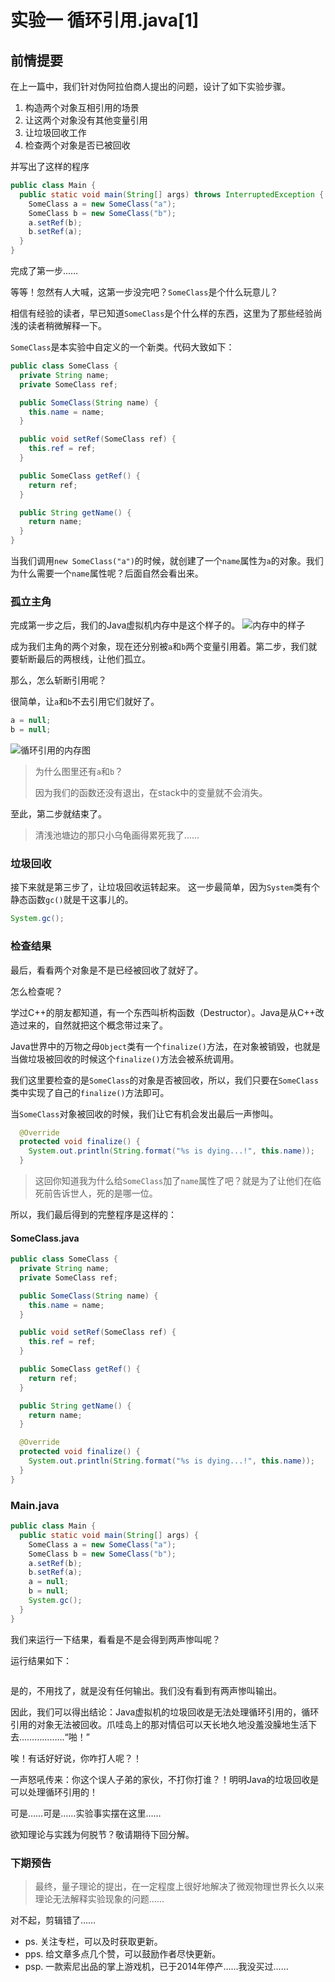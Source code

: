 # 实验一 循环引用.java[1]
## 前情提要
在上一篇中，我们针对伪阿拉伯商人提出的问题，设计了如下实验步骤。

1. 构造两个对象互相引用的场景
2. 让这两个对象没有其他变量引用
3. 让垃圾回收工作
4. 检查两个对象是否已被回收

并写出了这样的程序

```java
public class Main {
  public static void main(String[] args) throws InterruptedException {
    SomeClass a = new SomeClass("a");
    SomeClass b = new SomeClass("b");
    a.setRef(b);
    b.setRef(a);
  }
}
```

完成了第一步……

等等！忽然有人大喊，这第一步没完吧？`SomeClass`是个什么玩意儿？

相信有经验的读者，早已知道`SomeClass`是个什么样的东西，这里为了那些经验尚浅的读者稍微解释一下。

`SomeClass`是本实验中自定义的一个新类。代码大致如下：

```java
public class SomeClass {
  private String name;
  private SomeClass ref;

  public SomeClass(String name) {
    this.name = name;
  }

  public void setRef(SomeClass ref) {
    this.ref = ref;
  }

  public SomeClass getRef() {
    return ref;
  }

  public String getName() {
    return name;
  }
}
```

当我们调用`new SomeClass("a")`的时候，就创建了一个`name`属性为`a`的对象。我们为什么需要一个`name`属性呢？后面自然会看出来。

### 孤立主角
完成第一步之后，我们的Java虚拟机内存中是这个样子的。
![内存中的样子](img/exp1/after-step1.png "内存中的样子")

成为我们主角的两个对象，现在还分别被`a`和`b`两个变量引用着。第二步，我们就要斩断最后的两根线，让他们孤立。

那么，怎么斩断引用呢？

很简单，让`a`和`b`不去引用它们就好了。

```java
a = null;
b = null;
```

![循环引用的内存图](img/exp1/after-step2.png "循环引用的内存图")

> 为什么图里还有`a`和`b`？
> 
> 因为我们的函数还没有退出，在stack中的变量就不会消失。

至此，第二步就结束了。

> 清浅池塘边的那只小乌龟画得累死我了……

### 垃圾回收
接下来就是第三步了，让垃圾回收运转起来。
这一步最简单，因为`System`类有个静态函数`gc()`就是干这事儿的。

```java
System.gc();
```

### 检查结果
最后，看看两个对象是不是已经被回收了就好了。

怎么检查呢？

学过C++的朋友都知道，有一个东西叫析构函数（Destructor）。Java是从C++改造过来的，自然就把这个概念带过来了。

Java世界中的万物之母`Object`类有一个`finalize()`方法，在对象被销毁，也就是当做垃圾被回收的时候这个`finalize()`方法会被系统调用。

我们这里要检查的是`SomeClass`的对象是否被回收，所以，我们只要在`SomeClass`类中实现了自己的`finalize()`方法即可。

当`SomeClass`对象被回收的时候，我们让它有机会发出最后一声惨叫。

```java
  @Override
  protected void finalize() {
    System.out.println(String.format("%s is dying...!", this.name));
  }
```

> 这回你知道我为什么给`SomeClass`加了`name`属性了吧？就是为了让他们在临死前告诉世人，死的是哪一位。

所以，我们最后得到的完整程序是这样的：

#### SomeClass.java
```java
public class SomeClass {
  private String name;
  private SomeClass ref;

  public SomeClass(String name) {
    this.name = name;
  }

  public void setRef(SomeClass ref) {
    this.ref = ref;
  }

  public SomeClass getRef() {
    return ref;
  }

  public String getName() {
    return name;
  }

  @Override
  protected void finalize() {
    System.out.println(String.format("%s is dying...!", this.name));
  }
}
```

### Main.java
```java
public class Main {
  public static void main(String[] args) {
    SomeClass a = new SomeClass("a");
    SomeClass b = new SomeClass("b");
    a.setRef(b);
    b.setRef(a);
    a = null;
    b = null;
    System.gc();
  }
}
```

我们来运行一下结果，看看是不是会得到两声惨叫呢？

运行结果如下：

```

```

是的，不用找了，就是没有任何输出。我们没有看到有两声惨叫输出。

因此，我们可以得出结论：Java虚拟机的垃圾回收是无法处理循环引用的，循环引用的对象无法被回收。爪哇岛上的那对情侣可以天长地久地没羞没臊地生活下去………………“啪！”

唉！有话好好说，你咋打人呢？！

一声怒吼传来：你这个误人子弟的家伙，不打你打谁？！明明Java的垃圾回收是可以处理循环引用的！

可是……可是……实验事实摆在这里……

欲知理论与实践为何脱节？敬请期待下回分解。

### 下期预告
> 最终，量子理论的提出，在一定程度上很好地解决了微观物理世界长久以来理论无法解释实验现象的问题……
> 

对不起，剪辑错了……

- ps. 关注专栏，可以及时获取更新。
- pps. 给文章多点几个赞，可以鼓励作者尽快更新。
- psp. 一款索尼出品的掌上游戏机，已于2014年停产……我没买过……
